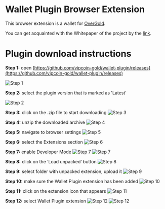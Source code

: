 # Wallet Plugin Browser Extension

This browser extension is a wallet for [OverGold](https://overgold.io/ru/).

You can get acquainted with the Whitepaper of the project by the [link](https://overgold.io/ru/whitePaper.html).

# Plugin download instructions

**Step 1:** open [https://github.com/vipcoin-gold/wallet-plugin/releases](https://github.com/vipcoin-gold/wallet-plugin/releases)

![Step 1](https://github.com/vipcoin-gold/wallet-plugin/blob/main/images/en/image9.png)

**Step 2:** select the plugin version that is marked as 'Latest'

![Step 2](https://github.com/vipcoin-gold/wallet-plugin/blob/main/images/en/image11.png)

**Step 3:** click on the .zip file to start downloading
![Step 3](https://github.com/vipcoin-gold/wallet-plugin/blob/main/images/en/image8.png)

**Step 4:** unzip the downloaded archive
![Step 4](https://github.com/vipcoin-gold/wallet-plugin/blob/main/images/en/image1.png)

**Step 5:** navigate to browser settings
![Step 5](https://github.com/vipcoin-gold/wallet-plugin/blob/main/images/en/image14.png)

**Step 6:** select the Extensions section
![Step 6](https://github.com/vipcoin-gold/wallet-plugin/blob/main/images/en/image7.png)

**Step 7:** enable Developer Mode
![Step 7](https://github.com/vipcoin-gold/wallet-plugin/blob/main/images/en/image3.png)
![Step 7](https://github.com/vipcoin-gold/wallet-plugin/blob/main/images/en/image13.png)

**Step 8:** click on the ‘Load unpacked’ button
![Step 8](https://github.com/vipcoin-gold/wallet-plugin/blob/main/images/en/image4.png)

**Step 9:** select folder with unpacked extension, upload it
![Step 9](https://github.com/vipcoin-gold/wallet-plugin/blob/main/images/en/image10.png)

**Step 10:** make sure the Wallet Plugin extension has been added
![Step 10](https://github.com/vipcoin-gold/wallet-plugin/blob/main/images/en/image12.png)

**Step 11:** click on the extension icon that appears
![Step 11](https://github.com/vipcoin-gold/wallet-plugin/blob/main/images/en/image2.png)

**Step 12:** select Wallet Plugin extension
![Step 12](https://github.com/vipcoin-gold/wallet-plugin/blob/main/images/en/image5.png)
![Step 12](https://github.com/vipcoin-gold/wallet-plugin/blob/main/images/en/image6.png)
